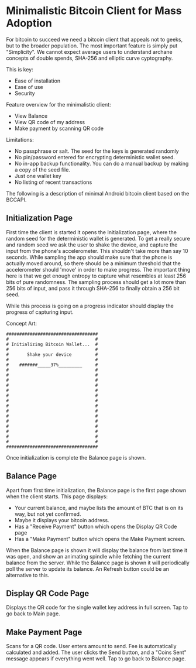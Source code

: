 # Minimalistic Bitcoin Client for Mass Adoption #

For bitcoin to succeed we need a bitcoin client that appeals not to geeks, but to the broader population. The most important feature is simply put "Simplicity". We cannot expect average users to understand archane concepts of double spends, SHA-256 and elliptic curve cyptography.

This is key:
  * Ease of installation
  * Ease of use
  * Security

Feature overview for the minimalistic client:
  * View Balance
  * View QR code of my address
  * Make payment by scanning QR code

Limitations:
  * No passphrase or salt. The seed for the keys is generated randomly
  * No pin/password entered for encrypting deterministic wallet seed.
  * No in-app backup functionality. You can do a manual backup by making a copy of the seed file.
  * Just one wallet key
  * No listing of recent transactions

The following is a description of minimal Android bitcoin client based on the BCCAPI.


## Initialization Page ##

First time the client is started it opens the Initialization page, where the random seed for the deterministic wallet is generated. To get a really secure and random seed we ask the user to shake the device, and capture the input from the phone's accelerometer. This shouldn't take more than say 10 seconds. While sampling the app should make sure that the phone is actually moved around, so there should be a minimum threshold that the accelerometer should 'move' in order to make progress. The important thing here is that we get enough entropy to capture what resembles at least 256 bits of pure randomness. The sampling process should get a lot more than 256 bits of input, and pass it through SHA-256 to finally obtain a 256 bit seed.

While this process is going on a progress indicator should display the progress of capturing input.

Concept Art:
```
###################################
#                                 #
# Initializing Bitcoin Wallet...  #
#                                 #
#       Shake your device         #
#                                 #
#    #######_____37%_________     #
#                                 #
#                                 #
#                                 #
#                                 #
#                                 #
#                                 #
#                                 #
#                                 #
#                                 #
#                                 #
#                                 #
#                                 #
#                                 #
#                                 #
#                                 #
###################################
```
Once initialization is complete the Balance page is shown.

## Balance Page ##
Apart from first time initialization, the Balance page is the first page shown when the client starts. This page displays:
  * Your current balance, and maybe lists the amount of BTC that is on its way, but not yet confirmed.
  * Maybe it displays your bitcoin address.
  * Has a "Receive Payment" button which opens the Display QR Code page
  * Has a "Make Payment" button which opens the Make Payment screen.

When the Balance page is shown it will display the balance from last time it was open, and show an animating spindle while fetching the current balance from the server.
While the Balance page is shown it will periodically poll the server to update its balance. An Refresh button could be an alternative to this.

## Display QR Code Page ##
Displays the QR code for the single wallet key address in full screen. Tap to go back to Main page.

## Make Payment Page ##
Scans for a QR code. User enters amount to send. Fee is automatically calculated and added. The user clicks the Send button, and a "Coins Sent" message appears if everything went well. Tap to go back to Balance page.